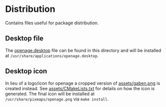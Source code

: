 # Distribution

Contains files useful for package distribution.

## Desktop file

The [openage.desktop](openage.desktop) file can be found in this directory and will be installed at
`/usr/share/applications/openage.desktop`.

## Desktop icon

In lieu of a logo/icon for openage a cropped version of [assets/gaben.png](/assets/gaben.png) is
created instead. See [assets/CMakeLists.txt](/assets/CMakeLists.txt) for details on how the icon
is generated. The final icon will be installed at `/usr/share/pixmaps/openage.png` via
`make install`.
